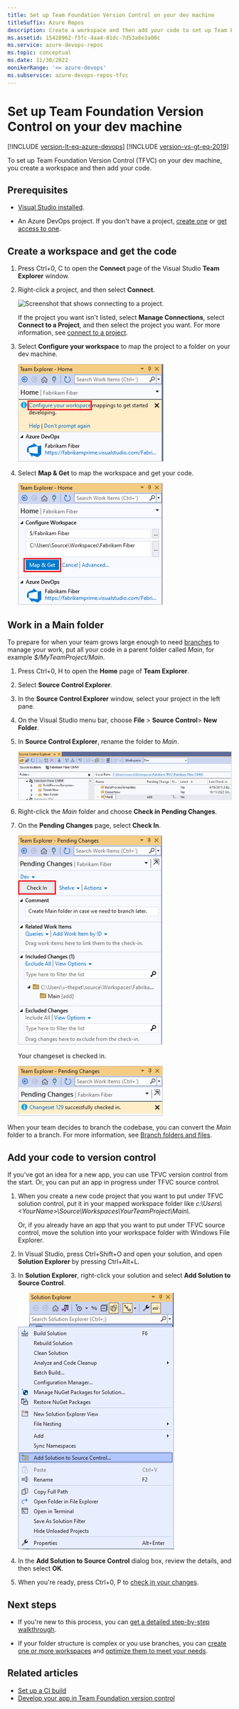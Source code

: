 ```yaml
---
title: Set up Team Foundation Version Control on your dev machine
titleSuffix: Azure Repos
description: Create a workspace and then add your code to set up Team Foundation Version Control (TFVC) on your dev machine.
ms.assetid: 15428962-f5fc-4aa4-81dc-7d53a8e3a00c
ms.service: azure-devops-repos
ms.topic: conceptual
ms.date: 11/30/2022
monikerRange: '<= azure-devops'
ms.subservice: azure-devops-repos-tfvc
---
```


# Set up Team Foundation Version Control on your dev machine

[!INCLUDE [version-lt-eq-azure-devops](../../includes/version-lt-eq-azure-devops.md)]
[!INCLUDE [version-vs-gt-eq-2019](../../includes/version-vs-gt-eq-2019.md)]


To set up Team Foundation Version Control (TFVC) on your dev machine, you create a workspace and then add your code.

## Prerequisites

- [Visual Studio installed](https://visualstudio.microsoft.com).

- An Azure DevOps project. If you don't have a project, [create one](../../organizations/projects/create-project.md) or [get access to one](../../organizations/accounts/add-external-user.md).

## Create a workspace and get the code

1. Press Ctrl+0, C to open the **Connect** page of the Visual Studio **Team Explorer** window.

1. Right-click a project, and then select **Connect**.

   ![Screenshot that shows connecting to a project.](media/set-up-team-foundation-version-control-your-dev-machine/IC750752.png)

   If the project you want isn't listed, select **Manage Connections**, select **Connect to a Project**, and then select the project you want. For more information, see [connect to a project](../../organizations/projects/connect-to-projects.md).

1. Select **Configure your workspace** to map the project to a folder on your dev machine.

   ![Screenshot that shows mapping the project to a folder on your dev machine.](media/set-up-team-foundation-version-control-your-dev-machine/IC677199.png)

1. Select **Map & Get** to map the workspace and get your code.

   ![Screenshot that shows mapping the workspace to get code.](media/set-up-team-foundation-version-control-your-dev-machine/IC696633.png)

## Work in a Main folder

To prepare for when your team grows large enough to need [branches](./branching-strategies-with-tfvc.md) to manage your work, put all your code in a parent folder called *Main*, for example *$/MyTeamProject/Main*.

1. Press Ctrl+0, H to open the **Home** page of **Team Explorer**.

1. Select **Source Control Explorer**.

1. In the **Source Control Explorer** window, select your project in the left pane.

1. On the Visual Studio menu bar, choose **File** > **Source Control**> **New Folder**.

1. In **Source Control Explorer**, rename the folder to *Main*.

   ![Screenshot that shows renaming the new folder in Source Control Explorer.](media/set-up-team-foundation-version-control-your-dev-machine/IC675823.png)

1. Right-click the *Main* folder and choose **Check in Pending Changes**.

1. On the **Pending Changes** page, select **Check In**.

   ![Screenshot that shows checking in the new folder.](media/set-up-team-foundation-version-control-your-dev-machine/IC696634.png)

   Your changeset is checked in.

   ![Screenshot that shows check-in success.](media/set-up-team-foundation-version-control-your-dev-machine/IC675825.png)

When your team decides to branch the codebase, you can convert the *Main* folder to a branch. For more information, see [Branch folders and files](branch-folders-files.md).

## Add your code to version control

If you've got an idea for a new app, you can use TFVC version control from the start. Or, you can put an app in progress under TFVC source control.

1. When you create a new code project that you want to put under TFVC solution control, put it in your mapped workspace folder like *c:\Users\\\<YourName>\\Source\\Workspaces\\YourTeamProject\\Main\\*.

   Or, if you already have an app that you want to put under TFVC source control, move the solution into your workspace folder with Windows File Explorer.

1. In Visual Studio, press Ctrl+Shift+O and open your solution, and open **Solution Explorer** by pressing Ctrl+Alt+L.

1. In **Solution Explorer**, right-click your solution and select **Add Solution to Source Control**.

   ![Screenshot of adding your solution to source control.](media/set-up-team-foundation-version-control-your-dev-machine/IC675409.png)

1. In the **Add Solution to Source Control** dialog box, review the details, and then select **OK**.

1. When you're ready, press Ctrl+0, P to [check in your changes](check-your-work-team-codebase.md).

## Next steps

- If you're new to this process, you can [get a detailed step-by-step walkthrough](share-your-code-in-tfvc-vs.md).

- If your folder structure is complex or you use branches, you can [create one or more workspaces](create-work-workspaces.md) and [optimize them to meet your needs](optimize-your-workspace.md).

## Related articles

- [Set up a CI build](../../pipelines/build/triggers.md) 
- [Develop your app in Team Foundation version control](develop-your-app-team-foundation-version-control.md)